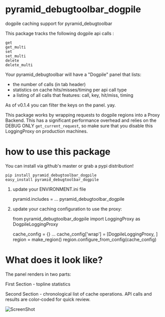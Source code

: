 pyramid_debugtoolbar_dogpile
============================

dogpile caching support for pyramid_debugtoolbar

This package tracks the following dogpile api calls :

	get
	get_multi
	set
	set_multi
	delete
	delete_multi

Your pyramid_debugtoolbar will have a "Dogpile" panel that lists:

* the number of calls (in tab header)
* statistics on cache hits/misses/timing per api call type
* a listing of all calls that features: call, key, hit/miss, timing
	
As of v0.1.4 you can filter the keys on the panel. yay.

This package works by wrapping requests to dogpile regions into a Proxy Backend.  This has a significant performance overhead and relies on the DEBUG ONLY `get_current_request`, so make sure that you disable this LoggingProxy on production machines.



how to use this package
=======================

You can install via github's master or grab a pypi distribution!

	pip install pyramid_debugtoolbar_dogpile
	easy_install pyramid_debugtoolbar_dogpile

1. update your ENVIRONMENT.ini file

    pyramid.includes = ... pyramid_debugtoolbar_dogpile

2. update your caching configuration to use the proxy:

    from pyramid_debugtoolbar_dogpile import LoggingProxy as DogpileLoggingProxy

    cache_config = {}
    ...
    cache_config['wrap'] = [DogpileLoggingProxy, ]
    region = make_region()
    region.configure_from_config(cache_config)


What does it look like?
=======================

The panel renders in two parts:

First Section - topline statistics

Second Section - chronological list of cache operations. API calls and results are color-coded for quick review.

![ScreenShot](https://raw.github.com/jvanasco/pyramid_debugtoolbar_dogpile/master/screenshot.png)